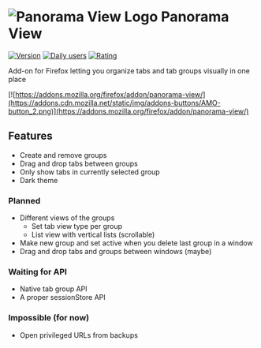 # ![Panorama View Logo](https://github.com/photodiode/panorama-view/raw/master/src/icons/logo/logo-24.png) Panorama View

[![Version](https://img.shields.io/amo/v/panorama-view?label=version)](https://addons.mozilla.org/firefox/addon/panorama-view/)
[![Daily users](https://img.shields.io/amo/users/panorama-view)](https://addons.mozilla.org/firefox/addon/panorama-view/)
[![Rating](https://img.shields.io/amo/rating/panorama-view)](https://addons.mozilla.org/firefox/addon/panorama-view/)

Add-on for Firefox letting you organize tabs and tab groups visually in one place

[![https://addons.mozilla.org/firefox/addon/panorama-view/](https://addons.cdn.mozilla.net/static/img/addons-buttons/AMO-button_2.png)](https://addons.mozilla.org/firefox/addon/panorama-view/)


## Features
- Create and remove groups
- Drag and drop tabs between groups
- Only show tabs in currently selected group
- Dark theme


### Planned
- Different views of the groups
  - Set tab view type per group
  - List view with vertical lists (scrollable)
- Make new group and set active when you delete last group in a window
- Drag and drop tabs and groups between windows (maybe)


### Waiting for API
- Native tab group API
- A proper sessionStore API


### Impossible (for now)
- Open privileged URLs from backups


